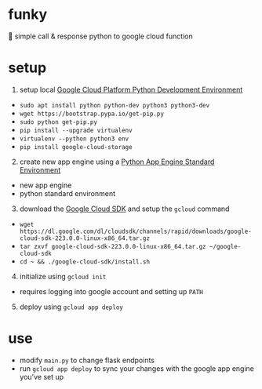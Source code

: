 # funky
🎷 simple call &amp; response python to google cloud function

# setup

1. setup local [Google Cloud Platform Python Development Environment](https://cloud.google.com/python/setup)
- `sudo apt install python python-dev python3 python3-dev`
- `wget https://bootstrap.pypa.io/get-pip.py`
- `sudo python get-pip.py`
- `pip install --upgrade virtualenv`
- `virtualenv --python python3 env`
-  `pip install google-cloud-storage`

2. create new app engine using a [Python App Engine Standard Environment](https://cloud.google.com/appengine/docs/standard/python/quickstart)
- new app engine
- python standard environment

3. download the [Google Cloud SDK](https://cloud.google.com/sdk/?hl=en_US) and setup the `gcloud` command
- `wget https://dl.google.com/dl/cloudsdk/channels/rapid/downloads/google-cloud-sdk-223.0.0-linux-x86_64.tar.gz`
- `tar zxvf google-cloud-sdk-223.0.0-linux-x86_64.tar.gz ~/google-cloud-sdk`
- `cd ~ && ./google-cloud-sdk/install.sh`

4. initialize using `gcloud init`
- requires logging into google account and setting up `PATH`

5. deploy using `gcloud app deploy`

# use

- modify `main.py` to change flask endpoints
- run `gcloud app deploy` to sync your changes with the google app engine you've set up
